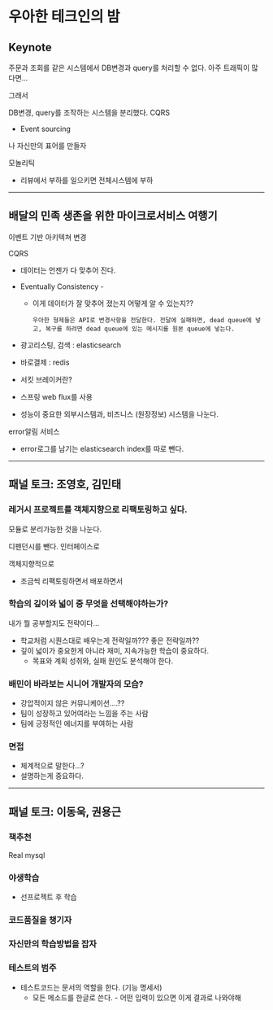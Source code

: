 # 우아한 테크인의 밤

## Keynote

주문과 조회를 같은 시스템에서 DB변경과 query를 처리할 수 없다. 아주 트래픽이 많다면...

그래서

DB변경, query를 조작하는 시스템을 분리했다. CQRS

- Event sourcing

나 자신만의 표어를 만들자



모놀리틱

- 리뷰에서 부하를 일으키면 전체시스템에 부하

---



## 배달의 민족 생존을 위한 마이크로서비스 여행기

이벤트 기반 아키텍쳐 변경



CQRS

- 데이터는 언젠가 다 맞추어 진다.

- Eventually Consistency - 

  - 이게 데이터가 잘 맞추어 졌는지 어떻게 알 수 있는지??

    ```
    우아한 형제들은 API로 변경사항을 전달한다. 전달에 실패하면, dead queue에 넣고, 복구를 하려면 dead queue에 있는 메시지를 원본 queue에 넣는다. 
    ```

- 광고리스팅, 검색 : elasticsearch

- 바로결제 : redis

- 서킷 브레이커란?

- 스프링 web flux를 사용

- 성능이 중요한 외부시스템과, 비즈니스 (원장정보) 시스템을 나눈다.



error알림 서비스

- error로그를 남기는 elasticsearch index를 따로 뺀다.

---



## 패널 토크: 조영호, 김민태

### 레거시 프로젝트를 객체지향으로 리팩토링하고 싶다.

모듈로 분리가능한 것을 나눈다.

디펜던시를 뺀다. 인터페이스로

객체지향적으로

- 조금씩 리팩토링하면서 배포하면서



### 학습의 깊이와 넓이 중 무엇을 선택해야하는가?

내가 뭘 공부할지도 전략이다...

- 학교처럼 시퀀스대로 배우는게 전략일까??? 좋은 전략일까??
- 깊이 넓이가 중요한게 아니라 재미, 지속가능한 학습이 중요하다.
  - 목표와 계획 성취와, 실패 원인도 분석해야 한다.



### 배민이 바라보는 시니어 개발자의 모습?

- 강압적이지 않은 커뮤니케이션....??
- 팀이 성장하고 있어여라는 느낌을 주는 사람
- 팀에 긍정적인 에너지를 부여하는 사람



### 면접

- 체계적으로 말한다...?
- 설명하는게 중요하다.





---

## 패널 토크: 이동욱, 권용근



### 책추천

Real mysql



### 야생학습

- 선프로젝트 후 학습



### 코드품질을 챙기자

### 자신만의 학습방법을 잡자

### 테스트의 범주

- 테스트코드는 문서의 역할을 한다. (기능 명세서)
  - 모든 메소드를 한글로 쓴다. - 어떤 입력이 있으면 이게 결과로 나와야해